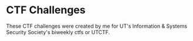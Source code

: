 # CTF Challenges
These CTF challenges were created by me for UT's Information & Systems Security Society's biweekly ctfs or UTCTF.
